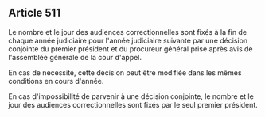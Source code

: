 Article 511
----
Le nombre et le jour des audiences correctionnelles sont fixés à la fin de
chaque année judiciaire pour l'année judiciaire suivante par une décision
conjointe du premier président et du procureur général prise après avis de
l'assemblée générale de la cour d'appel.

En cas de nécessité, cette décision peut être modifiée dans les mêmes conditions
en cours d'année.

En cas d'impossibilité de parvenir à une décision conjointe, le nombre et le
jour des audiences correctionnelles sont fixés par le seul premier président.
